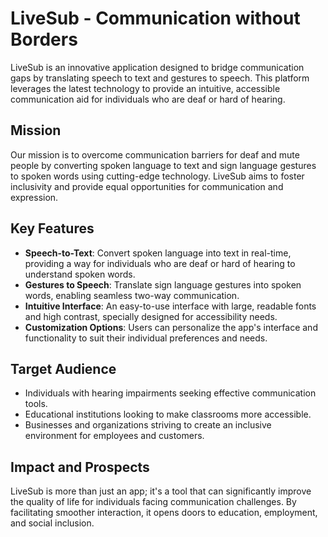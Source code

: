 # LiveSub - Communication without Borders

LiveSub is an innovative application designed to bridge communication gaps by translating speech to text and gestures to speech. This platform leverages the latest technology to provide an intuitive, accessible communication aid for individuals who are deaf or hard of hearing.

## Mission

Our mission is to overcome communication barriers for deaf and mute people by converting spoken language to text and sign language gestures to spoken words using cutting-edge technology. LiveSub aims to foster inclusivity and provide equal opportunities for communication and expression.

## Key Features

- **Speech-to-Text**: Convert spoken language into text in real-time, providing a way for individuals who are deaf or hard of hearing to understand spoken words.
- **Gestures to Speech**: Translate sign language gestures into spoken words, enabling seamless two-way communication.
- **Intuitive Interface**: An easy-to-use interface with large, readable fonts and high contrast, specially designed for accessibility needs.
- **Customization Options**: Users can personalize the app's interface and functionality to suit their individual preferences and needs.

## Target Audience

- Individuals with hearing impairments seeking effective communication tools.
- Educational institutions looking to make classrooms more accessible.
- Businesses and organizations striving to create an inclusive environment for employees and customers.

## Impact and Prospects

LiveSub is more than just an app; it's a tool that can significantly improve the quality of life for individuals facing communication challenges. By facilitating smoother interaction, it opens doors to education, employment, and social inclusion.